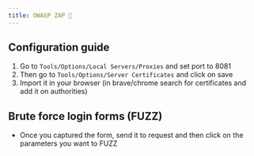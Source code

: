 ```yaml
---
title: OWASP ZAP 🦈
---
```

## Configuration guide

1. Go to `Tools/Options/Local Servers/Proxies` and set port to 8081
2. Then go to `Tools/Options/Server Certificates` and click on save
3. Import it in your browser (in brave/chrome search for certificates and add it on authorities)

## Brute force login forms (FUZZ)

- Once you captured the form, send it to request and then click on the parameters you want to FUZZ